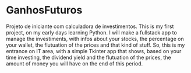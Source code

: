 # GanhosFuturos
Projeto de iniciante com calculadora de investimentos.
This is my first project, on my early days learning Python. 
I will make a fullstack app to manage the investiments, with infos about your stocks, the percentage on your wallet, the flutuation of the prices and that kind of stuff.
So, this is my entrance on IT area, with a simple Tkinter app that shows, based on your time investing, the dividend yield and the flutuation of the prices, the amount of money you will have on the end of this period.
